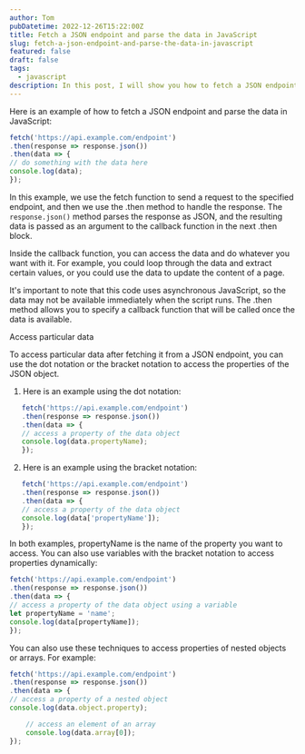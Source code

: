 ```yaml
---
author: Tom
pubDatetime: 2022-12-26T15:22:00Z
title: Fetch a JSON endpoint and parse the data in JavaScript
slug: fetch-a-json-endpoint-and-parse-the-data-in-javascript
featured: false
draft: false
tags:
  - javascript
description: In this post, I will show you how to fetch a JSON endpoint and parse the data in JavaScript.
---
```


Here is an example of how to fetch a JSON endpoint and parse the data in JavaScript:
```javascript
fetch('https://api.example.com/endpoint')
.then(response => response.json())
.then(data => {
// do something with the data here
console.log(data);
});
```

In this example, we use the fetch function to send a request to the specified endpoint, and then we use the .then method to handle the response. The `response.json()` method parses the response as JSON, and the resulting data is passed as an argument to the callback function in the next .then block.

Inside the callback function, you can access the data and do whatever you want with it. For example, you could loop through the data and extract certain values, or you could use the data to update the content of a page.

It\'s important to note that this code uses asynchronous JavaScript, so the data may not be available immediately when the script runs. The .then method allows you to specify a callback function that will be called once the data is available.

Access particular data

To access particular data after fetching it from a JSON endpoint, you can use the dot notation or the bracket notation to access the properties of the JSON object.

1. Here is an example using the dot notation:
```javascript
   fetch('https://api.example.com/endpoint')
   .then(response => response.json())
   .then(data => {
   // access a property of the data object
   console.log(data.propertyName);
   });
```
2. Here is an example using the bracket notation:
```javascript
   fetch('https://api.example.com/endpoint')
   .then(response => response.json())
   .then(data => {
   // access a property of the data object
   console.log(data['propertyName']);
   });
```
In both examples, propertyName is the name of the property you want to access. You can also use variables with the bracket notation to access properties dynamically:
    
```javascript
fetch('https://api.example.com/endpoint')
.then(response => response.json())
.then(data => {
// access a property of the data object using a variable
let propertyName = 'name';
console.log(data[propertyName]);
});
```

You can also use these techniques to access properties of nested objects or arrays. For example:
```javascript
fetch('https://api.example.com/endpoint')
.then(response => response.json())
.then(data => {
// access a property of a nested object
console.log(data.object.property);

    // access an element of an array
    console.log(data.array[0]);
});
```